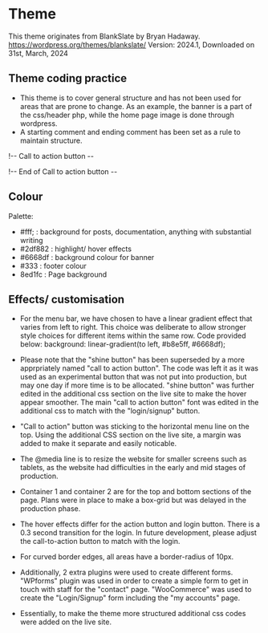 # Theme
This theme originates from BlankSlate by Bryan Hadaway.
https://wordpress.org/themes/blankslate/ 
Version: 2024.1, 
Downloaded on 31st, March, 2024


## Theme coding practice
- This theme is to cover general structure and has not been used for areas that are prone to change. As an example, the banner is a part of the css/header php, while the home page image is done through wordpress. 
- A starting comment and ending comment has been set as a rule to maintain structure.

!-- Call to action button --

!-- End of Call to action button --

## Colour 
Palette:
- #fff;    : background for posts, documentation, anything with substantial writing
- #2df882  : highlight/ hover effects
- #6668df  : background colour for banner
- #333     : footer colour
- 8ed1fc   : Page background


## Effects/ customisation
- For the menu bar, we have chosen to have a linear gradient effect that varies from 
  left to right. This choice was deliberate to allow stronger style choices for different items within the same row. Code provided below:
  background: linear-gradient(to left, #b8e5ff, #6668df);

- Please note that the "shine button" has been superseded by a more apprpriately named "call to action button". The code was left it as it was used as an experimental button that was not put into production, but may one day if more time is to be allocated. "shine button" was further edited in the additional css section on the live site to make the hover appear smoother. The main "call to action button" font was edited in the additional css to match with the "login/signup" button.

- "Call to action" button was sticking to the horizontal menu line on the top. Using the additional CSS section on the live site, a margin was added to make it separate and easily noticable.

- The @media line is to resize the website for smaller screens such as tablets, as the website had difficulties in the early and mid stages of production. 

- Container 1 and container 2 are for the top and bottom sections of the page. Plans were in place to make a box-grid but was delayed in the production phase. 

- The hover effects differ for the action button and login button. There is a 0.3 second transition for the login. In future development, please adjust the call-to-action button to match with the login. 

- For curved border edges, all areas have a border-radius of 10px. 

- Additionally, 2 extra plugins were used to create different forms. "WPforms" plugin was used in order to create a simple form to get in touch with staff for the "contact" page. "WooCommerce" was used to create the "Login/Signup" form including the "my accounts" page. 

- Essentially, to make the theme more structured additional css codes were added on the live site.


